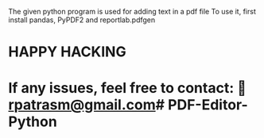 
The given python program is used for adding text in a pdf file
To use it, first install pandas, PyPDF2 and reportlab.pdfgen



# HAPPY HACKING


# If any issues, feel free to contact: 📧rpatrasm@gmail.com#   P D F - E d i t o r - P y t h o n  
 
